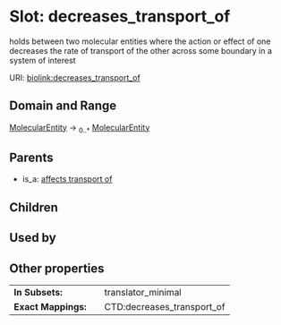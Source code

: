 
# Slot: decreases_transport_of


holds between two molecular entities where the action or effect of one decreases the rate of transport of the other across some boundary in a system of interest

URI: [biolink:decreases_transport_of](https://w3id.org/biolink/vocab/decreases_transport_of)


## Domain and Range

[MolecularEntity](MolecularEntity.md) ->  <sub>0..*</sub> [MolecularEntity](MolecularEntity.md)

## Parents

 *  is_a: [affects transport of](affects_transport_of.md)

## Children


## Used by


## Other properties

|  |  |  |
| --- | --- | --- |
| **In Subsets:** | | translator_minimal |
| **Exact Mappings:** | | CTD:decreases_transport_of |

